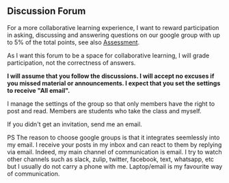 ## Discussion Forum

For a more collaborative learning experience, I want to reward participation in asking, discussing and answering questions on our google group with up to 5% of the total points, see also [Assessment](assessment.md). 

As I want this forum to be a space for collaborative learning, I will grade participation, not the correctness of answers.

**I will assume that you follow the discussions. I will accept no excuses if you missed material or announcements. I expect that you set the settings to receive "All email".**

I manage the settings of the group so that only members have the right to post and read. Members are students who take the class and myself.

If you didn't get an invitation, send me an email.

PS The reason to choose google groups is that it integrates seemlessly into my email. I receive your posts in my inbox and can react to them by replying via email. Indeed, my main channel of communication is email. I try to watch other channels such as slack, zulip, twitter, facebook, text, whatsapp, etc but I usually do not carry a phone with me. Laptop/email is my favourite way of communication.





